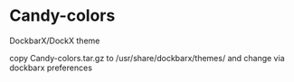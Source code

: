 # Candy-colors

DockbarX/DockX theme

copy Candy-colors.tar.gz to /usr/share/dockbarx/themes/ and change via dockbarx preferences
